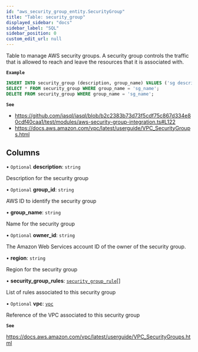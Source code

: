 ```yaml
---
id: "aws_security_group_entity.SecurityGroup"
title: "Table: security_group"
displayed_sidebar: "docs"
sidebar_label: "SQL"
sidebar_position: 0
custom_edit_url: null
---
```


Table to manage AWS security groups.
A security group controls the traffic that is allowed to reach and leave the resources that it is associated with.

**`Example`**

```sql TheButton[Manage a Security group]="Manage a Security group"
INSERT INTO security_group (description, group_name) VALUES ('sg description', 'sg_name');
SELECT * FROM security_group WHERE group_name = 'sg_name';
DELETE FROM security_group WHERE group_name = 'sg_name';
```

**`See`**

 - https://github.com/iasql/iasql/blob/b2c2383b73d73f5cdf75c867d334e80cdf40caa1/test/modules/aws-security-group-integration.ts#L122
 - https://docs.aws.amazon.com/vpc/latest/userguide/VPC_SecurityGroups.html

## Columns

• `Optional` **description**: `string`

Description for the security group

• `Optional` **group\_id**: `string`

AWS ID to identify the security group

• **group\_name**: `string`

Name for the security group

• `Optional` **owner\_id**: `string`

The Amazon Web Services account ID of the owner of the security group.

• **region**: `string`

Region for the security group

• **security\_group\_rules**: [`security_group_rule`](aws_security_group_entity.SecurityGroupRule.md)[]

List of rules associated to this security group

• `Optional` **vpc**: [`vpc`](aws_vpc_entity_vpc.Vpc.md)

Reference of the VPC associated to this security group

**`See`**

https://docs.aws.amazon.com/vpc/latest/userguide/VPC_SecurityGroups.html
